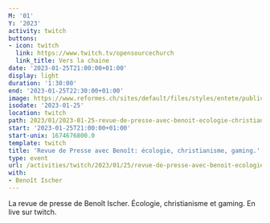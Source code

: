 ```yaml
---
M: '01'
Y: '2023'
activity: twitch
buttons:
- icon: twitch
  link: https://www.twitch.tv/opensourcechurch
  link_title: Vers la chaine
date: '2023-01-25T21:00:00+01:00'
display: light
duration: '1:30:00'
end: '2023-01-25T22:30:00+01:00'
image: https://www.reformes.ch/sites/default/files/styles/entete/public/data/images/comm/257/Beno%C3%AEt%20Ischer.jpg
isodate: '2023-01-25'
location: twitch
path: 2023/01/2023-01-25-revue-de-presse-avec-benoit-ecologie-christianisme-gaming.md
start: '2023-01-25T21:00:00+01:00'
start-unix: 1674676800.0
template: twitch
title: 'Revue de Presse avec Benoît: écologie, christianisme, gaming.'
type: event
url: /activities/twitch/2023/01/25/revue-de-presse-avec-benoit-ecologie-christianisme-gaming
with:
- Benoît Ischer
---
```

La revue de presse de Benoît Ischer. Écologie, christianisme et gaming. En live sur twitch.